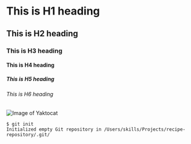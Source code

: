 # This is H1 heading
## This is H2 heading
### This is H3 heading
#### This is H4 heading
##### This is H5 heading
###### This is H6 heading
![Image of Yaktocat](https://octodex.github.com/images/yaktocat.png)
```
$ git init
Initialized empty Git repository in /Users/skills/Projects/recipe-repository/.git/
```
